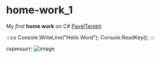 # home-work_1
My *first* **home work** on C#  [PavelTerekh](https://github.com/PavelTerekh)

:::cs
Console.WriteLine("Hello Word");
Console.ReadKey();
:::

_скриншот:_
![image](https://user-images.githubusercontent.com/128780232/227448095-1b295525-24f8-4d28-b92e-f92aefb8302e.png)
